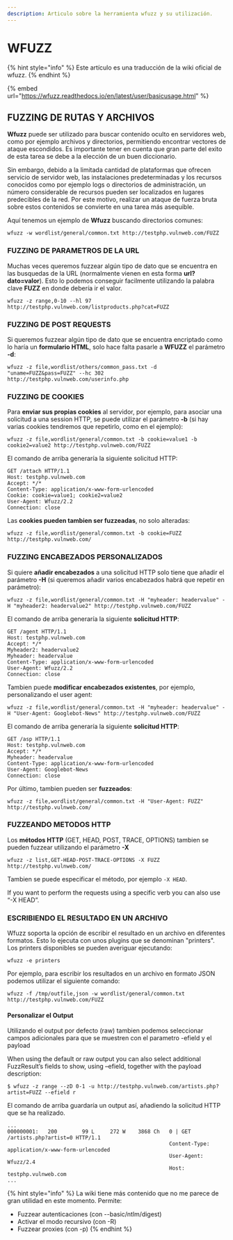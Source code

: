 ```yaml
---
description: Articulo sobre la herramienta wfuzz y su utilización.
---
```


# WFUZZ

{% hint style="info" %}
Este artículo es una traducción de la wiki oficial de wfuzz.
{% endhint %}

{% embed url="https://wfuzz.readthedocs.io/en/latest/user/basicusage.html" %}

## **FUZZING DE RUTAS Y ARCHIVOS**

**Wfuzz** puede ser utilizado para buscar contenido oculto en servidores web, como por ejemplo archivos y directorios, permitiendo encontrar vectores de ataque escondidos. Es importante tener en cuenta que gran parte del exito de esta tarea se debe a la elección de un buen diccionario.

Sin embargo, debido a la limitada cantidad de plataformas que ofrecen servicio de servidor web, las instalaciones predeterminadas y los recursos conocidos como por ejemplo logs o directorios de administración, un número considerable de recursos pueden ser localizados en lugares predecibles de la red. Por este motivo, realizar un ataque de fuerza bruta sobre estos contenidos se convierte en una tarea más asequible.

Aquí tenemos un ejemplo de **Wfuzz** buscando directorios comunes:

`wfuzz -w wordlist/general/common.txt http://testphp.vulnweb.com/FUZZ`

### **FUZZING DE PARAMETROS DE LA URL**

Muchas veces queremos fuzzear algún tipo de dato que se encuentra en las busquedas de la URL \(normalmente vienen en esta forma **url?dato=valor**\). Esto lo podemos conseguir facilmente utilizando la palabra clave **FUZZ** en donde debería ir el valor.

`wfuzz -z range,0-10 --hl 97 http://testphp.vulnweb.com/listproducts.php?cat=FUZZ`

### FUZZING DE POST REQUESTS

Si queremos fuzzear algún tipo de dato que se encuentra encriptado como lo haría un **formulario HTML**, solo hace falta pasarle a **WFUZZ** el parámetro **-d**:

`wfuzz -z file,wordlist/others/common_pass.txt -d "uname=FUZZ&pass=FUZZ" --hc 302 http://testphp.vulnweb.com/userinfo.php`

### **FUZZING DE COOKIES**

Para **enviar sus propias cookies** al servidor, por ejemplo, para asociar una solicitud a una session HTTP, se puede utilizar el parámetro **-b** \(si hay varias cookies tendremos que repetirlo, como en el ejemplo\):

`wfuzz -z file,wordlist/general/common.txt -b cookie=value1 -b cookie2=value2 http://testphp.vulnweb.com/FUZZ`

El comando de arriba generaría la siguiente solicitud HTTP:

```http
GET /attach HTTP/1.1  
Host: testphp.vulnweb.com  
Accept: */*  
Content-Type: application/x-www-form-urlencoded  
Cookie: cookie=value1; cookie2=value2  
User-Agent: Wfuzz/2.2  
Connection: close
```

Las **cookies pueden tambien ser fuzzeadas**, no solo alteradas:

`wfuzz -z file,wordlist/general/common.txt -b cookie=FUZZ http://testphp.vulnweb.com/`

### FUZZING ENCABEZADOS PERSONALIZADOS

Si quiere **añadir encabezados** a una solicitud HTTP solo tiene que añadir el parámetro **-H** \(si queremos añadir varios encabezados habrá que repetir en parámetro\):

`wfuzz -z file,wordlist/general/common.txt -H "myheader: headervalue" -H "myheader2: headervalue2" http://testphp.vulnweb.com/FUZZ`

El comando de arriba generaría la siguiente **solicitud HTTP**:

```http
GET /agent HTTP/1.1  
Host: testphp.vulnweb.com  
Accept: */*  
Myheader2: headervalue2  
Myheader: headervalue  
Content-Type: application/x-www-form-urlencoded  
User-Agent: Wfuzz/2.2  
Connection: close
```

Tambien puede **modificar encabezados existentes**, por ejemplo, personalizando el user agent:

`wfuzz -z file,wordlist/general/common.txt -H "myheader: headervalue" -H "User-Agent: Googlebot-News" http://testphp.vulnweb.com/FUZZ`

El comando de arriba generaría la siguiente **solicitud HTTP**:

```http
GET /asp HTTP/1.1  
Host: testphp.vulnweb.com  
Accept: */*  
Myheader: headervalue  
Content-Type: application/x-www-form-urlencoded  
User-Agent: Googlebot-News  
Connection: close
```

Por último, tambien pueden ser **fuzzeados**:

`wfuzz -z file,wordlist/general/common.txt -H "User-Agent: FUZZ" http://testphp.vulnweb.com/`

### **FUZZEANDO METODOS HTTP**

Los **métodos HTTP** \(GET, HEAD, POST, TRACE, OPTIONS\) tambien se pueden fuzzear utilizando el parámetro **-X**

`wfuzz -z list,GET-HEAD-POST-TRACE-OPTIONS -X FUZZ http://testphp.vulnweb.com/`

Tambien se puede especificar el método, por ejemplo `-X HEAD`.

If you want to perform the requests using a specific verb you can also use “-X HEAD”.

### **ESCRIBIENDO EL RESULTADO EN UN ARCHIVO**

Wfuzz soporta la opción de escribir el resultado en un archivo en diferentes formatos. Esto lo ejecuta con unos plugins que se denominan "printers". Los printers disponibles se pueden averiguar ejecutando:

`wfuzz -e printers`

Por ejemplo, para escribir los resultados en un archivo en formato JSON podemos utilizar el siguiente comando:

`wfuzz -f /tmp/outfile,json -w wordlist/general/common.txt http://testphp.vulnweb.com/FUZZ`

#### **Personalizar el Output**

Utilizando el output por defecto \(raw\) tambien podemos seleccionar campos adicionales para que se muestren con el parametro -efield y el payload 

When using the default or raw output you can also select additional FuzzResult’s fields to show, using –efield, together with the payload description:

`$ wfuzz -z range --zD 0-1 -u http://testphp.vulnweb.com/artists.php?artist=FUZZ --efield r`

El comando de arriba guardaría un output así, añadiendo la solicitud HTTP que se ha realizado.

```http
...
000000001:   200        99 L     272 W    3868 Ch   0 | GET /artists.php?artist=0 HTTP/1.1
                                                    Content-Type: application/x-www-form-urlencoded
                                                    User-Agent: Wfuzz/2.4
                                                    Host: testphp.vulnweb.com
...
```

{% hint style="info" %}
La wiki tiene más contenido que no me parece de gran utilidad en este momento. Permite:

* Fuzzear autenticaciones \(con --basic/ntlm/digest\)
* Activar el modo recursivo \(con -R\)
* Fuzzear proxies \(con -p\)
{% endhint %}

